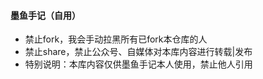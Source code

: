 #### 墨鱼手记（自用）

- 禁止fork，我会手动拉黑所有已fork本仓库的人
- 禁止share，禁止公众号、自媒体对本库内容进行转载|发布
- 特别说明：本库内容仅供墨鱼手记本人使用，禁止他人引用
